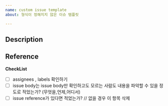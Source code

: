 ```yaml
---
name: custom issue template
about: 형식이 정해지지 않은 이슈 템플릿

---
```

## Description

## Reference

**CheckList**
- [ ] assignees , labels 확인하기 
- [ ] issue body는 issue body만 확인하고도 모르는 사람도 내용을 파악할 수 있을 정도로 적었는가? (무엇을,언제,어디서)
- [ ] issue reference가 있다면 적었는가? // 없을 경우 이 항목 삭제
